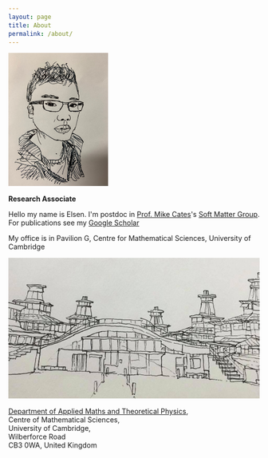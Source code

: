 ```yaml
---
layout: page
title: About
permalink: /about/
---
```


<img src="https://raw.githubusercontent.com/elsentjhung/elsentjhung.github.io/master/_figures/me.jpeg" alt="drawing" width="200"/>


__Research Associate__

Hello my name is Elsen. I'm postdoc in [Prof. Mike Cates]'s [Soft Matter Group].
For publications see my [Google Scholar]

My office is in Pavilion G, Centre for Mathematical Sciences, University of Cambridge

![Image](https://raw.githubusercontent.com/elsentjhung/elsentjhung.github.io/master/_figures/damtp.jpg)

[Department of Applied Maths and Theoretical Physics], <br/>
Centre of Mathematical Sciences, <br/>
University of Cambridge, <br/>
Wilberforce Road <br/>
CB3 0WA, United Kingdom <br/> 

[Prof. Mike Cates]: http://www.damtp.cam.ac.uk/people/mec22/
[Soft Matter Group]: http://www.damtp.cam.ac.uk/research/softmatter/
[Department of Applied Maths and Theoretical Physics]: http://www.damtp.cam.ac.uk
[Google Scholar]: https://scholar.google.co.uk/citations?user=IpPNtcAAAAAJ&hl=en
